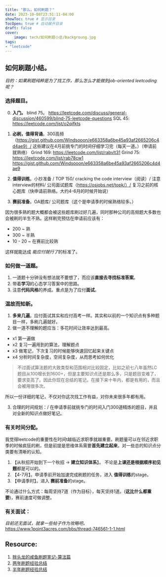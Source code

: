 ```yaml
---
title: "那么，如何刷题？"
date: 2023-10-08T23:51:11-04:00
showToc: true # 显示目录
TocOpen: true # 自动展开目录
draft: false
cover:
    image: tech/如何刷题小总/backgroung.jpg
tags: 
- "leetcode"
---
```


## 如何刷题小结。
*目的：如果刷题纯粹是为了找工作，那么怎么才能做到job-oriented leetcoding呢？*

### **选择题目。**
0. **入门。** blind 75。 https://leetcode.com/discuss/general-discussion/460599/blind-75-leetcode-questions
SQL 45: https://leetcode.com/list/o2qifkts

1. **必刷，值得背诵**。300高频（https://gist.github.com/Windsooon/e663358a6be45a93af2665206c4d4ae9）/ 这些建议在4月前挑专门的时间仔细学习完（每天一道。）（申请前就熟络）
Grind 169: https://leetcode.com/list/rabvlt31
Grind 75: https://leetcode.com/list/rab78cw1
https://gist.github.com/Windsooon/e663358a6be45a93af2665206c4d4ae9

2. **值得训练**。小抄准备 / TOP 150/ cracking the code interview（阅读）/ 注意interview的材料/ 公司面试题库（https://osjobs.net/topk/）/ 复习之前的核心题库（快申请前熟络。大约4-6月的时候开始说）

3. **赛前准备**。OA题库/ 公司题库（这个是申请季的时候熟络较多。）

因为很多熟的题大概都会被这些题库刷过好几遍，同时那种公司的高频题大多数也会被刷的半生不熟。这样刷完预估在申请前应该有：
* 200 ~ 熟
* 300 ~ 半熟
* 10 - 20 ~ 在赛前比较熟

这样就能达成 *能应付就行了*的标准了。

### **如何做一道题。**
1. 一道题十分钟没有想法就不要想了，而应该**直接去寻找标准答案**。
2. 带着**学习**的心态学习答案中的思路。 
3. 注意**代码风格**的养成。重点是为了应付**面试**。

### **温故而知新。**
1. **多来几遍**。应付面试其实和应付高考一样。其实和以前的一个知识点有多种题目一样，多刷几遍就好。
2. 做一道不理解的题应当：多花时间让效率达到最高。
- x1 第一遍做
- x2 复习一遍用到的算法，理解题点
- x3 做笔记，下次复习的时候能够快速回忆起来关键点
- x4 分析时间复杂度，空间复杂度，从而思考如何优化


> 不过面试算法题的大致类型和范围相对比较固定，比如之前七八年虽然LC题目从100增长到1600+，但是主要知识点还是那么多，只是题目变难了，要求变高了。因此你现在总结的笔记，在接下来十年内，都是有用的，而且会被用很多次。

所以一份详细的笔记，不仅对你这次找工作有益，对你未来很多年都有用。

3. 合理的时间规划：/ 在申请季前就挑专门的时间入门300道精炼的题目，并且对全新的知识点做好笔记。

### **有关时间分配。**
我觉得leetcode的重要性在时间t越临近求职季就越重要。刷题量可以在邻近求职季的时候疯狂的刷，但是前提是思维体系需要**首先建立起来**，对一些总的知识点分类要有清晰的认知。
1. 【从秋招开始到下一个秋招 -> **建立知识体系**】。 不论是**上课还是根据顺序初见题**都是可以的。
2. 【4-7月】。申请季前开始加速完成刷题的任务，进入 **值得训练**的stage。
3. 【申请季时】。进入 **赛前准备**的stage。

不论通过什么方式：每周坚持7道（作为目标），每天坚持1道。(**这比什么都重要**)，赛前速度可做调整。

### 有关面试：
*目前还无面试，就拿一些帖子作为攻略吧。*
https://www.1point3acres.com/bbs/thread-746561-1-1.html

## Resource: 
1. [胖头龙的咸鱼刷题笔记-算法篇](https://www.1point3acres.com/bbs/thread-678970-1-1.html)
2. [两年刷题经验总结](https://www.1point3acres.com/bbs/thread-710035-1-1.html)
3. [半年刷题经验总结](https://www.1point3acres.com/bbs/thread-862261-1-1.html)